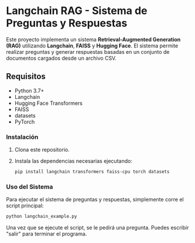 # Langchain RAG - Sistema de Preguntas y Respuestas

Este proyecto implementa un sistema **Retrieval-Augmented Generation (RAG)** utilizando **Langchain**, **FAISS** y **Hugging Face**. El sistema permite realizar preguntas y generar respuestas basadas en un conjunto de documentos cargados desde un archivo CSV.

## Requisitos

- Python 3.7+
- Langchain
- Hugging Face Transformers
- FAISS
- datasets
- PyTorch

### Instalación

1. Clona este repositorio.
2. Instala las dependencias necesarias ejecutando:

    ```bash
    pip install langchain transformers faiss-cpu torch datasets
    ```
    
### Uso del Sistema

Para ejecutar el sistema de preguntas y respuestas, simplemente corre el script principal:

```bash
python langchain_example.py
```

Una vez que se ejecute el script, se le pedirá una pregunta. Puedes escribir "salir" para terminar el programa.